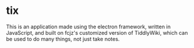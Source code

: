 # tix
This is an application made using the electron framework, written in JavaScript, and built on fcjz's customized version of TiddlyWiki, which can be used to do many things, not just take notes.
